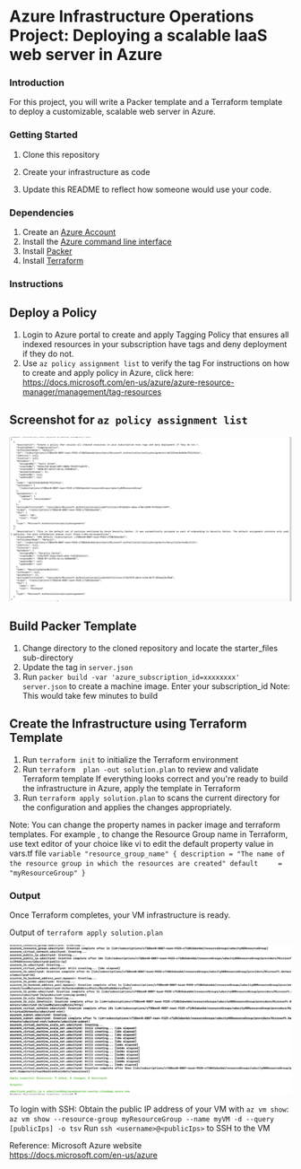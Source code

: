 # Azure Infrastructure Operations Project: Deploying a scalable IaaS web server in Azure

### Introduction
For this project, you will write a Packer template and a Terraform template to deploy a customizable, scalable web server in Azure.

### Getting Started
1. Clone this repository

2. Create your infrastructure as code

3. Update this README to reflect how someone would use your code.

### Dependencies
1. Create an [Azure Account](https://portal.azure.com) 
2. Install the [Azure command line interface](https://docs.microsoft.com/en-us/cli/azure/install-azure-cli?view=azure-cli-latest)
3. Install [Packer](https://www.packer.io/downloads)
4. Install [Terraform](https://www.terraform.io/downloads.html)

### Instructions
## Deploy a Policy
1. Login to Azure portal to  create and apply Tagging Policy that ensures all indexed resources in your subscription have tags and deny deployment if they do not.
2. Use `az policy assignment list` to verify the tag
For instructions on how to create and apply policy in Azure, click here: https://docs.microsoft.com/en-us/azure/azure-resource-manager/management/tag-resources

## Screenshot for `az policy assignment list`
![alt text](https://github.com/Julyseven2002/Udacity-Azure-DevOps-ND-Deploying-Web-Server-Azure/blob/master/polict-list-screenshot.png?raw=true)

## Build Packer Template
1. Change directory to the cloned repository and locate the starter_files sub-directory
2. Update the tag in `server.json`
3. Run `packer build -var 'azure_subscription_id=xxxxxxxx'  server.json` to create a machine image. Enter your subscription_id 
Note: This would take few minutes to build

## Create the Infrastructure using Terraform Template
1. Run `terraform init` to initialize  the Terraform environment
2. Run `terraform  plan -out solution.plan` to review  and validate Terraform template
   If everything looks correct and you're ready to build the infrastructure in Azure, apply the template in Terraform
3. Run `terraform apply solution.plan` to scans the current directory for the configuration and applies the changes appropriately.


Note: You can change the property names in packer image and terraform templates. For example , to change the Resource Group name in Terraform, 
use text editor of your choice like vi to edit the default property value in vars.tf file
`
variable "resource_group_name" {
  description = "The name of the resource group in which the resources are created"
  default     = "myResourceGroup"
}
`
### Output
Once Terraform completes, your VM infrastructure is ready. 

Output of `terraform apply solution.plan`

![alt text](https://github.com/cyril-ui-developer/Deploying-Web-Server-Azure/blob/master/C1%20-%20Azure%20Infrastructure%20Operations/project/starter_files/output%20of%20terraform%20apply.png?raw=true)

To login with SSH: 
Obtain the public IP address of your VM with `az vm show`:
`az vm show --resource-group myResourceGroup --name myVM -d --query [publicIps] -o tsv`
Run `ssh <username>@<publicIps>`  to SSH  to  the VM


Reference:
Microsoft Azure website                            
https://docs.microsoft.com/en-us/azure
